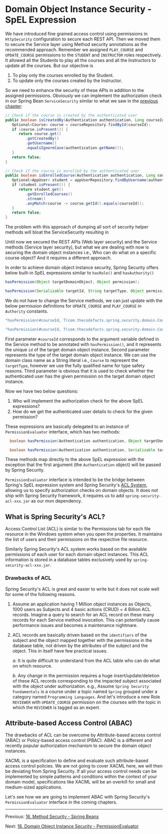 # Domain Object Instance Security - SpEL Expression

We have introduced fine grained access control using permissions in `HttpSecurity` configuration to secure each REST API. Then we moved them to secure the Service layer using Method security annotations as the recommended approach. Remember we assigned `PLAY_COURSE` and `UPDATE_COURSE` permissions to the `STUDENT` and `INSTRUCTOR` roles respectively. It allowed all the Students to play all the courses and all the Instructors to update all the courses. But our objective is

1. To play only the courses enrolled by the Student.
2. To update only the courses created by the Instructor.

So we need to enhance the security of these APIs in addition to the assigned permissions. Obviously we can implement the authorization check in our Spring Bean `ServiceSecurity` similar to what we saw in the [previous chapter](https://github.com/SankaranarayananMurugan/spring-security-guide/tree/main/16.%20Method%20Security%20-%20Spring%20Beans):

```java
// Check if the course is created by the authenticated user
public boolean isCreatedBy(Authentication authentication, Long courseId) {
   Optional<Course> course = courseRepository.findById(courseId);
   if (course.isPresent()) {
      return course.get()
         .getCreatedBy()
         .getUsername()
         .equalsIgnoreCase(authentication.getName());
   }
   return false;
}
```

```java
// Check if the course is enrolled by the authenticated user
public boolean isEnrolledCourse(Authentication authentication, Long courseId) {
   Optional<AppUser> student = appUserRepository.findByUsername(authentication.getName());  
   if (student.isPresent()) {
      return student.get()
         .getEnrolledCourses()
         .stream()
         .anyMatch(course -> course.getId().equals(courseId));
   }
   return false;
}
```

The problem with this approach of dumping all sort of security helper methods will bloat the ServiceSecurity resulting in

Until now we secured the REST APIs (Web layer security) and the Service methods (Service layer security), but what we are dealing with now is securing the domain object instances i.e., Who can do what on a specific course object? And it requires a different approach.

In order to achieve domain object instance security, Spring Security offers below built-in SpEL expressions similar to `hasRole()` and `hasAuthority()`

```java
hasPermission(Object targetDomainObject, Object permission);

hasPermission(Serializable targetId, String targetType, Object permission);
```

We do not have to change the Service methods, we can just update with the below permission definitions for `UPDATE_COURSE` and `PLAY_COURSE` in `Authority` constants.

```java
"hasPermission(#courseId, T(com.thecodefacts.spring.security.domain.Course).getSimpleName(), T(com.thecodefacts.spring.security.enums.PermissionEnum).UPDATE_COURSE.name())";

"hasPermission(#courseId, T(com.thecodefacts.spring.security.domain.Course).getSimpleName(), T(com.thecodefacts.spring.security.enums.PermissionEnum).PLAY_COURSE.name())";
```

First parameter `#courseId` corresponds to the argument variable defined in the Service method to be annotated with `hasPermission()`, and it represents the unique `id` of the target domain object instance. Second parameter represents the type of the target domain object instance. We can use the domain class name as a String literal i.e., `Course` to represent the `targetType`, however we use the fully qualified name for type safety reasons. Third parameter is obvious that it is used to check whether the authenticated user has the given permission on the target domain object instance.

Now we have two below questions:

1. Who will implement the authorization check for the above SpEL expressions?
2. How do we get the authenticated user details to check for the given permission?

These expressions are basically delegated to an instance of `PermissionEvaluator` interface, which has two methods:

```java
  boolean hasPermission(Authentication authentication, Object targetDomainObject, Object permission);

  boolean hasPermission(Authentication authentication, Serializable targetId, String targetType, Object permission);
```

These methods map directly to the above SpEL expression with the exception that the first argument (the `Authentication` object) will be passed by Spring Security.

`PermissionEvaluator` interface is intended to be the bridge between Spring's SpEL expression system and Spring Security's [ACL System](https://docs.spring.io/spring-security/reference/servlet/authorization/acls.html), allowing us to specify authorization checks on domain objects. It does not ship with Spring Security framework, it requires us to add `spring-security-acl-xxx.jar` as our mvn dependency.

## What is Spring Security's ACL?

Access Control List (ACL) is similar to the Permissions tab for each file resource in the Windows system when you open the properties. It maintains the list of users and their permissions on the respective file resource.

Similarly Spring Security's ACL system works based on the available permissions of each user for each domain object instances. This ACL information is stored in a database tables exclusively used by `spring-security-acl-xxx.jar`.

### Drawbacks of ACL
Spring Security's ACL is great and easier to write but it does not scale well for some of the following reasons.

1. Assume an application having 1 Million object instances as Objects, 1000 users as Subjects and 4 basic actions (CRUD) = 4 Billion ACL records. Imagine a query to search for an ACL record on these many records  for each Service method invocation. This can potentially cause performance issues and becomes a maintenance nightmare.
2. ACL records are basically driven based on the `identifiers` of the subject and the object mapped together with the permissions in the database table, not driven by the attributes of the subject and the object. This in itself have few practical issues.

   *a.* It is quite difficult to understand from the ACL table who can do what on which resource.

   *b.* Any change in the permission requires a huge insert/update/deletion of these ACL records corresponding to the impacted subject associated with the object under authorization. e.g., Assume `Spring Security Fundamentals` is a course under a topic named `Spring` grouped under a category named `Programming Languages`. And let's introduce a new Role `REVIEWER` with `UPDATE_COURSE`  permission on the courses with the topic in which the `REVIEWER` is tagged as an expert.

## Attribute-based Access Control (ABAC)
The drawbacks of ACL can be overcome by Attribute-based access control (ABAC) or Policy-based access control (PBAC). ABAC is a different and recently popular authorization mechanism to secure the domain object instances.

XACML is a specification to define and evaluate such attribute-based access control policies. We are not going to cover XACML here, we will then be deviating from Spring Security. If all your access control needs can be implemented by simple patterns and conditions within the context of your domain model, specifications like XACML will be an overkill for small and medium-sized applications.

Let's see how we are going to implement ABAC with Spring Security's `PermissionEvaluator` interface in the coming chapters.

***

Previous: [16. Method Security - Spring Beans](https://github.com/SankaranarayananMurugan/spring-security-guide/tree/main/16.%20Method%20Security%20-%20Spring%20Beans)

Next: [18. Domain Object Instance Security - PermissionEvaluator](https://github.com/SankaranarayananMurugan/spring-security-guide/tree/main/18.%20Domain%20Object%20Instance%20Security%20-%20PermissionEvaluator)